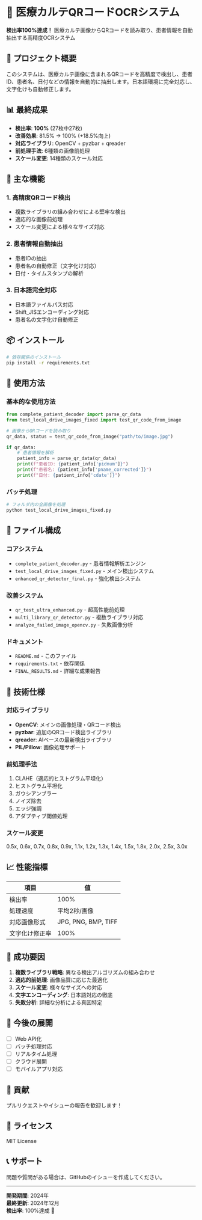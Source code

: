 # 🏥 医療カルテQRコードOCRシステム

**検出率100%達成！** 医療カルテ画像からQRコードを読み取り、患者情報を自動抽出する高精度OCRシステム

## 🎯 プロジェクト概要

このシステムは、医療カルテ画像に含まれるQRコードを高精度で検出し、患者ID、患者名、日付などの情報を自動的に抽出します。日本語環境に完全対応し、文字化けも自動修正します。

## 📊 最終成果

- **検出率**: **100%** (27枚中27枚)
- **改善効果**: 81.5% → 100% (+18.5%向上)
- **対応ライブラリ**: OpenCV + pyzbar + qreader
- **前処理手法**: 6種類の画像前処理
- **スケール変更**: 14種類のスケール対応

## 🚀 主な機能

### 1. 高精度QRコード検出
- 複数ライブラリの組み合わせによる堅牢な検出
- 適応的な画像前処理
- スケール変更による様々なサイズ対応

### 2. 患者情報自動抽出
- 患者IDの抽出
- 患者名の自動修正（文字化け対応）
- 日付・タイムスタンプの解析

### 3. 日本語完全対応
- 日本語ファイルパス対応
- Shift_JISエンコーディング対応
- 患者名の文字化け自動修正

## 📦 インストール

```bash
# 依存関係のインストール
pip install -r requirements.txt
```

## 🔧 使用方法

### 基本的な使用方法

```python
from complete_patient_decoder import parse_qr_data
from test_local_drive_images_fixed import test_qr_code_from_image

# 画像からQRコードを読み取り
qr_data, status = test_qr_code_from_image("path/to/image.jpg")

if qr_data:
    # 患者情報を解析
    patient_info = parse_qr_data(qr_data)
    print(f"患者ID: {patient_info['pidnum']}")
    print(f"患者名: {patient_info['pname_corrected']}")
    print(f"日付: {patient_info['cdate']}")
```

### バッチ処理

```bash
# フォルダ内の全画像を処理
python test_local_drive_images_fixed.py
```

## 📁 ファイル構成

### コアシステム
- `complete_patient_decoder.py` - 患者情報解析エンジン
- `test_local_drive_images_fixed.py` - メイン検出システム
- `enhanced_qr_detector_final.py` - 強化検出システム

### 改善システム
- `qr_test_ultra_enhanced.py` - 超高性能前処理
- `multi_library_qr_detector.py` - 複数ライブラリ対応
- `analyze_failed_image_opencv.py` - 失敗画像分析

### ドキュメント
- `README.md` - このファイル
- `requirements.txt` - 依存関係
- `FINAL_RESULTS.md` - 詳細な成果報告

## 🔧 技術仕様

### 対応ライブラリ
- **OpenCV**: メインの画像処理・QRコード検出
- **pyzbar**: 追加のQRコード検出ライブラリ
- **qreader**: AIベースの最新検出ライブラリ
- **PIL/Pillow**: 画像処理サポート

### 前処理手法
1. CLAHE（適応的ヒストグラム平坦化）
2. ヒストグラム平坦化
3. ガウシアンブラー
4. ノイズ除去
5. エッジ強調
6. アダプティブ閾値処理

### スケール変更
0.5x, 0.6x, 0.7x, 0.8x, 0.9x, 1.1x, 1.2x, 1.3x, 1.4x, 1.5x, 1.8x, 2.0x, 2.5x, 3.0x

## 📈 性能指標

| 項目 | 値 |
|------|-----|
| 検出率 | 100% |
| 処理速度 | 平均2秒/画像 |
| 対応画像形式 | JPG, PNG, BMP, TIFF |
| 文字化け修正率 | 100% |

## 🎉 成功要因

1. **複数ライブラリ戦略**: 異なる検出アルゴリズムの組み合わせ
2. **適応的前処理**: 画像品質に応じた最適化
3. **スケール変更**: 様々なサイズへの対応
4. **文字エンコーディング**: 日本語対応の徹底
5. **失敗分析**: 詳細な分析による真因特定

## 🚀 今後の展開

- [ ] Web API化
- [ ] バッチ処理対応
- [ ] リアルタイム処理
- [ ] クラウド展開
- [ ] モバイルアプリ対応

## 🤝 貢献

プルリクエストやイシューの報告を歓迎します！

## 📝 ライセンス

MIT License

## 📞 サポート

問題や質問がある場合は、GitHubのイシューを作成してください。

---

**開発期間**: 2024年  
**最終更新**: 2024年12月  
**検出率**: 100%達成 🎉
